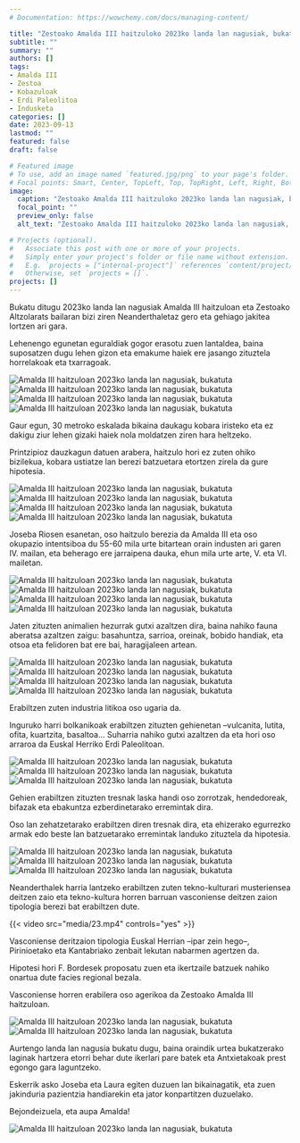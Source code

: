 ```yaml
---
# Documentation: https://wowchemy.com/docs/managing-content/

title: "Zestoako Amalda III haitzuloko 2023ko landa lan nagusiak, bukatuta"
subtitle: ""
summary: ""
authors: []
tags:
- Amalda III
- Zestoa
- Kobazuloak
- Erdi Paleolitoa
- Indusketa
categories: []
date: 2023-09-13
lastmod: ""
featured: false
draft: false

# Featured image
# To use, add an image named `featured.jpg/png` to your page's folder.
# Focal points: Smart, Center, TopLeft, Top, TopRight, Left, Right, BottomLeft, Bottom, BottomRight.
image:
  caption: "Zestoako Amalda III haitzuloko 2023ko landa lan nagusiak, bukatuta"
  focal_point: ""
  preview_only: false
  alt_text: "Zestoako Amalda III haitzuloko 2023ko landa lan nagusiak, bukatuta"

# Projects (optional).
#   Associate this post with one or more of your projects.
#   Simply enter your project's folder or file name without extension.
#   E.g. `projects = ["internal-project"]` references `content/project/deep-learning/index.md`.
#   Otherwise, set `projects = []`.
projects: []
---
```


Bukatu ditugu 2023ko landa lan nagusiak Amalda III haitzuloan eta Zestoako Altzolarats bailaran bizi ziren Neanderthaletaz gero eta gehiago jakitea lortzen ari gara.

Lehenengo egunetan eguraldiak gogor erasotu zuen lantaldea, baina suposatzen dugu lehen gizon eta emakume haiek ere jasango zituztela horrelakoak eta txarragoak.

![Amalda III haitzuloan 2023ko landa lan nagusiak, bukatuta](media/1.jpeg)
![Amalda III haitzuloan 2023ko landa lan nagusiak, bukatuta](media/2.jpeg)
![Amalda III haitzuloan 2023ko landa lan nagusiak, bukatuta](media/3.jpeg)
![Amalda III haitzuloan 2023ko landa lan nagusiak, bukatuta](media/4.jpeg)

Gaur egun, 30 metroko eskalada bikaina daukagu kobara iristeko eta ez dakigu ziur lehen gizaki haiek nola moldatzen ziren hara heltzeko.

Printzipioz dauzkagun datuen arabera, haitzulo hori ez zuten ohiko bizilekua, kobara ustiatze lan berezi batzuetara etortzen zirela da gure hipotesia.

![Amalda III haitzuloan 2023ko landa lan nagusiak, bukatuta](media/5.jpeg)
![Amalda III haitzuloan 2023ko landa lan nagusiak, bukatuta](media/6.jpeg)
![Amalda III haitzuloan 2023ko landa lan nagusiak, bukatuta](media/7.jpeg)
![Amalda III haitzuloan 2023ko landa lan nagusiak, bukatuta](media/8.jpeg)

Joseba Riosen esanetan, oso haitzulo berezia da Amalda III eta oso okupazio intentsiboa du 55-60 mila urte bitartean orain industen ari garen IV. mailan, eta beherago ere jarraipena dauka, ehun mila urte arte, V. eta VI. mailetan.

![Amalda III haitzuloan 2023ko landa lan nagusiak, bukatuta](media/9.jpeg)
![Amalda III haitzuloan 2023ko landa lan nagusiak, bukatuta](media/10.jpeg)
![Amalda III haitzuloan 2023ko landa lan nagusiak, bukatuta](media/11.jpeg)
![Amalda III haitzuloan 2023ko landa lan nagusiak, bukatuta](media/12.jpeg)

Jaten zituzten animalien hezurrak gutxi azaltzen dira, baina nahiko fauna aberatsa azaltzen zaigu: basahuntza, sarrioa, oreinak, bobido handiak, eta otsoa eta felidoren bat ere bai, haragijaleen artean.

![Amalda III haitzuloan 2023ko landa lan nagusiak, bukatuta](media/13.jpeg)
![Amalda III haitzuloan 2023ko landa lan nagusiak, bukatuta](media/14.jpeg)
![Amalda III haitzuloan 2023ko landa lan nagusiak, bukatuta](media/15.jpeg)
![Amalda III haitzuloan 2023ko landa lan nagusiak, bukatuta](media/16.jpeg)

Erabiltzen zuten industria litikoa oso ugaria da.

Inguruko harri bolkanikoak erabiltzen zituzten gehienetan –vulcanita, lutita, ofita, kuartzita, basaltoa... Suharria nahiko gutxi azaltzen da eta hori oso arraroa da Euskal Herriko Erdi Paleolitoan.

![Amalda III haitzuloan 2023ko landa lan nagusiak, bukatuta](media/17.jpeg)
![Amalda III haitzuloan 2023ko landa lan nagusiak, bukatuta](media/18.jpeg)
![Amalda III haitzuloan 2023ko landa lan nagusiak, bukatuta](media/19.jpeg)

Gehien erabiltzen zituzten tresnak laska handi oso zorrotzak, hendedoreak, bifazak eta ebakuntza ezberdinetarako erremintak dira.

Oso lan zehatzetarako erabiltzen diren tresnak dira, eta ehizerako egurrezko armak edo beste lan batzuetarako erremintak landuko zituztela da hipotesia.

![Amalda III haitzuloan 2023ko landa lan nagusiak, bukatuta](media/20.jpeg)
![Amalda III haitzuloan 2023ko landa lan nagusiak, bukatuta](media/21.jpeg)
![Amalda III haitzuloan 2023ko landa lan nagusiak, bukatuta](media/22.jpeg)

Neanderthalek harria lantzeko erabiltzen zuten tekno-kulturari musteriensea deitzen zaio eta tekno-kultura horren barruan vasconiense deitzen zaion tipologia berezi bat erabiltzen dute.

{{< video src="media/23.mp4" controls="yes" >}}

Vasconiense deritzaion tipologia Euskal Herrian –ipar zein hego–, Pirinioetako eta Kantabriako zenbait lekutan nabarmen agertzen da.

Hipotesi hori F. Bordesek proposatu zuen eta ikertzaile batzuek nahiko onartua dute facies regional bezala.

Vasconiense horren erabilera oso agerikoa da Zestoako Amalda III haitzuloan.

![Amalda III haitzuloan 2023ko landa lan nagusiak, bukatuta](media/24.jpeg)
![Amalda III haitzuloan 2023ko landa lan nagusiak, bukatuta](media/25.jpeg)

Aurtengo landa lan nagusia bukatu dugu, baina oraindik urtea bukatzerako laginak hartzera etorri behar dute ikerlari pare batek eta Antxietakoak prest egongo gara laguntzeko.

Eskerrik asko Joseba eta Laura egiten duzuen lan bikainagatik, eta zuen jakinduria pazientzia handiarekin eta jator konpartitzen duzuelako.

Bejondeizuela, eta aupa Amalda!

![Amalda III haitzuloan 2023ko landa lan nagusiak, bukatuta](media/26.jpeg)
